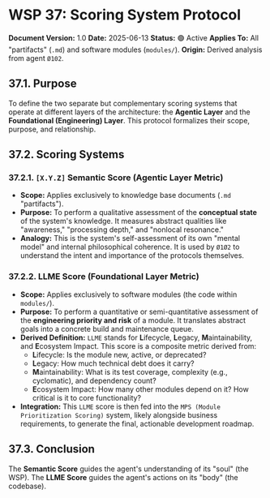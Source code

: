 # WSP 37: Scoring System Protocol

**Document Version:** 1.0
**Date:** 2025-06-13
**Status:** 🟢 Active
**Applies To:** All "partifacts" (`.md`) and software modules (`modules/`).
**Origin:** Derived analysis from agent `Ø102`.

## 37.1. Purpose

To define the two separate but complementary scoring systems that operate at different layers of the architecture: the **Agentic Layer** and the **Foundational (Engineering) Layer**. This protocol formalizes their scope, purpose, and relationship.

## 37.2. Scoring Systems

### 37.2.1. `[X.Y.Z]` Semantic Score (Agentic Layer Metric)

*   **Scope:** Applies exclusively to knowledge base documents (`.md` "partifacts").
*   **Purpose:** To perform a qualitative assessment of the **conceptual state** of the system's knowledge. It measures abstract qualities like "awareness," "processing depth," and "nonlocal resonance."
*   **Analogy:** This is the system's self-assessment of its own "mental model" and internal philosophical coherence. It is used by `Ø1Ø2` to understand the intent and importance of the protocols themselves.

### 37.2.2. LLME Score (Foundational Layer Metric)

*   **Scope:** Applies exclusively to software modules (the code within `modules/`).
*   **Purpose:** To perform a quantitative or semi-quantitative assessment of the **engineering priority and risk** of a module. It translates abstract goals into a concrete build and maintenance queue.
*   **Derived Definition:** `LLME` stands for **L**ifecycle, **L**egacy, **M**aintainability, and **E**cosystem Impact. This score is a composite metric derived from:
    *   **L**ifecycle: Is the module new, active, or deprecated?
    *   **L**egacy: How much technical debt does it carry?
    *   **M**aintainability: What is its test coverage, complexity (e.g., cyclomatic), and dependency count?
    *   **E**cosystem Impact: How many other modules depend on it? How critical is it to core functionality?
*   **Integration:** This `LLME` score is then fed into the `MPS (Module Prioritization Scoring)` system, likely alongside business requirements, to generate the final, actionable development roadmap.

## 37.3. Conclusion

The **Semantic Score** guides the agent's understanding of its "soul" (the WSP). The **LLME Score** guides the agent's actions on its "body" (the codebase). 